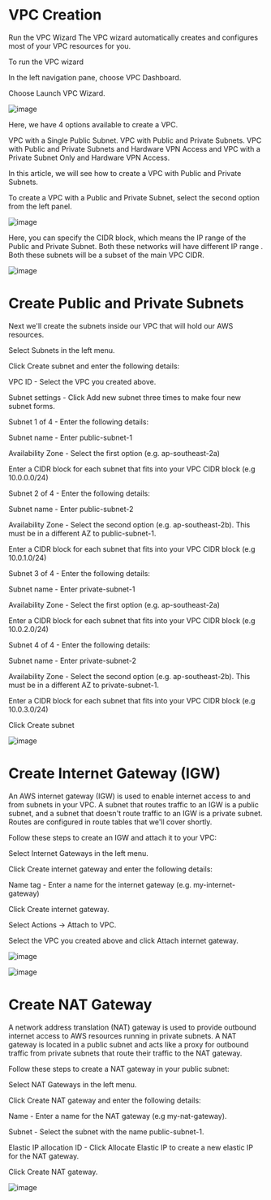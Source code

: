 # VPC Creation
Run the VPC Wizard
The VPC wizard automatically creates and configures most of your VPC resources for you.

To run the VPC wizard

In the left navigation pane, choose VPC Dashboard.

Choose Launch VPC Wizard.

![image](https://user-images.githubusercontent.com/103466963/171210319-f60506d5-6f3a-4044-a4cb-891688610a92.png)

Here, we have 4 options available to create a VPC.

VPC with a Single Public Subnet.
VPC with Public and Private Subnets.
VPC with Public and Private Subnets and Hardware VPN Access and
VPC with a Private Subnet Only and Hardware VPN Access.

In this article, we will see how to create a VPC with Public and Private Subnets.

To create a VPC with a Public and Private Subnet, select the second option from the left panel.

![image](https://user-images.githubusercontent.com/103466963/171211918-5aacd0b1-5df2-4a0f-b999-387ba6830572.png)

Here, you can specify the CIDR block, which means the IP range of the Public and Private Subnet. Both these networks will have different IP range . Both these subnets will be a subset of the main VPC CIDR.

![image](https://user-images.githubusercontent.com/103466963/171216949-4c1c1591-f9c6-4ad9-af25-d04e8ed483b1.png)


# Create Public and Private Subnets

Next we'll create the subnets inside our VPC that will hold our AWS resources.

Select Subnets in the left menu.

Click Create subnet and enter the following details:

VPC ID - Select the VPC you created above.

Subnet settings - Click Add new subnet three times to make four new subnet forms.

Subnet 1 of 4 - Enter the following details:

Subnet name - Enter public-subnet-1

Availability Zone - Select the first option (e.g. ap-southeast-2a)

Enter a CIDR block for each subnet that fits into your VPC CIDR block (e.g 10.0.0.0/24)

Subnet 2 of 4 - Enter the following details:

Subnet name - Enter public-subnet-2

Availability Zone - Select the second option (e.g. ap-southeast-2b). This must be in a different AZ to public-subnet-1.

Enter a CIDR block for each subnet that fits into your VPC CIDR block (e.g 10.0.1.0/24)

Subnet 3 of 4 - Enter the following details:

Subnet name - Enter private-subnet-1

Availability Zone - Select the first option (e.g. ap-southeast-2a)

Enter a CIDR block for each subnet that fits into your VPC CIDR block (e.g 10.0.2.0/24)

Subnet 4 of 4 - Enter the following details:

Subnet name - Enter private-subnet-2

Availability Zone - Select the second option (e.g. ap-southeast-2b). This must be in a different AZ to private-subnet-1.

Enter a CIDR block for each subnet that fits into your VPC CIDR block (e.g 10.0.3.0/24)

Click Create subnet

![image](https://user-images.githubusercontent.com/103466963/171225820-57cad5b5-b052-4b81-8b8c-3b3940cea649.png)

# Create Internet Gateway (IGW)

An AWS internet gateway (IGW) is used to enable internet access to and from subnets in your VPC. A subnet that routes traffic to an IGW is a public subnet, and a subnet that doesn't route traffic to an IGW is a private subnet. Routes are configured in route tables that we'll cover shortly.

Follow these steps to create an IGW and attach it to your VPC:

Select Internet Gateways in the left menu.

Click Create internet gateway and enter the following details:

Name tag - Enter a name for the internet gateway (e.g. my-internet-gateway)

Click Create internet gateway.

Select Actions -> Attach to VPC.

Select the VPC you created above and click Attach internet gateway.

![image](https://user-images.githubusercontent.com/103466963/171226930-4529a5bb-2113-4a55-9dc7-b8b63d21bfe0.png)

![image](https://user-images.githubusercontent.com/103466963/171227265-586e6cc0-55cf-4f55-95ae-57d5adc516f2.png)


# Create NAT Gateway
A network address translation (NAT) gateway is used to provide outbound internet access to AWS resources running in private subnets. A NAT gateway is located in a public subnet and acts like a proxy for outbound traffic from private subnets that route their traffic to the NAT gateway.

Follow these steps to create a NAT gateway in your public subnet:

Select NAT Gateways in the left menu.

Click Create NAT gateway and enter the following details:

Name - Enter a name for the NAT gateway (e.g my-nat-gateway).

Subnet - Select the subnet with the name public-subnet-1.

Elastic IP allocation ID - Click Allocate Elastic IP to create a new elastic IP for the NAT gateway.

Click Create NAT gateway.

![image](https://user-images.githubusercontent.com/103466963/171227722-333f56fd-1c0a-4fd2-9f6e-fa5c3f91b7b9.png)


















